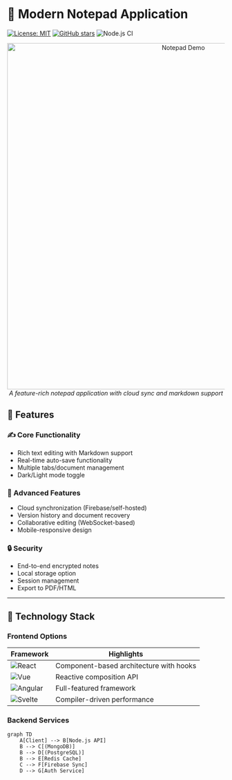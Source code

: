 # 📝 Modern Notepad Application

[![License: MIT](https://img.shields.io/badge/License-MIT-blue.svg)](https://opensource.org/licenses/MIT)
[![GitHub stars](https://img.shields.io/github/stars/yourusername/notepad-app)](https://github.com/yourusername/notepad-app/stargazers)
![Node.js CI](https://github.com/yourusername/notepad-app/actions/workflows/node.js.yml/badge.svg)

<div align="center">
  <img src="https://i.ibb.co/0jqWY2k/notepad-demo.gif" alt="Notepad Demo" width="800"/>
  <br/>
  <em>A feature-rich notepad application with cloud sync and markdown support</em>
</div>

## 🌟 Features

### ✍️ Core Functionality
- Rich text editing with Markdown support
- Real-time auto-save functionality
- Multiple tabs/document management
- Dark/Light mode toggle

### 🔗 Advanced Features
- Cloud synchronization (Firebase/self-hosted)
- Version history and document recovery
- Collaborative editing (WebSocket-based)
- Mobile-responsive design

### 🔒 Security
- End-to-end encrypted notes
- Local storage option
- Session management
- Export to PDF/HTML

---

## 🧰 Technology Stack

### Frontend Options
| Framework | Highlights |
|-----------|------------|
| ![React](https://img.shields.io/badge/React-18-61DAFB?logo=react&logoColor=white) | Component-based architecture with hooks |
| ![Vue](https://img.shields.io/badge/Vue-3-4FC08D?logo=vuedotjs&logoColor=white) | Reactive composition API |
| ![Angular](https://img.shields.io/badge/Angular-17-DD0031?logo=angular&logoColor=white) | Full-featured framework |
| ![Svelte](https://img.shields.io/badge/Svelte-4-FF3E00?logo=svelte&logoColor=white) | Compiler-driven performance |

### Backend Services
```mermaid
graph TD
    A[Client] --> B[Node.js API]
    B --> C[(MongoDB)]
    B --> D[(PostgreSQL)]
    B --> E[Redis Cache]
    C --> F[Firebase Sync]
    D --> G[Auth Service]